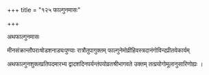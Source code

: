 +++
title = "१२५ फाल्गुनमासः"

+++

अथफाल्गुनमासः

मीनसंक्रान्तौपराःषोडशनाड्यःपुण्याः रात्रौतुपागुक्तम् फाल्गुनेमोव्रीहिवस्त्रदानंगोविन्दप्रीतयेकार्यम्

अथफाल्गुनशुक्लप्रतिपदमारभ्य द्वादशदिनपर्यन्तंपयोव्रतश्रीभागवते उक्तम् तत्प्रयोगोमूलानुसारिणोह्यः ।
